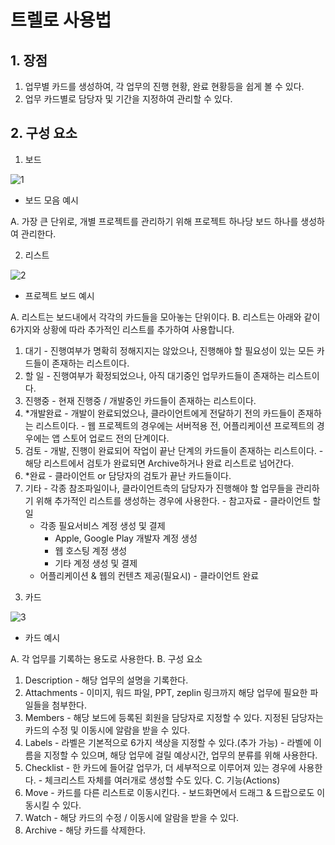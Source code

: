 
# 트렐로 사용법

## 1. 장점

1. 업무별 카드를 생성하여, 각 업무의 진행 현황, 완료 현황등을 쉽게 볼 수 있다.
2. 업무 카드별로 담당자 및 기간을 지정하여 관리할 수 있다.

## 2. 구성 요소

1. 보드

![1](img/trello/보드%20모음.png)
* 보드 모음 예시

A. 가장 큰 단위로, 개별 프로젝트를 관리하기 위해 프로젝트 하나당 보드 하나를 생성하여 관리한다.


2. 리스트

![2](img/trello/프로젝트%20보드.png)
* 프로젝트 보드 예시

A. 리스트는 보드내에서 각각의 카드들을 모아놓는 단위이다.
B. 리스트는 아래와 같이 6가지와 상황에 따라 추가적인 리스트를 추가하여 사용합니다.
  1) 대기
    - 진행여부가 명확히 정해지지는 않았으나, 진행해야 할 필요성이 있는 모든 카드들이 존재하는 리스트이다.
  2) 할 일
    - 진행여부가 확정되었으나, 아직 대기중인 업무카드들이 존재하는 리스트이다.
  3) 진행중
    - 현재 진행중 / 개발중인 카드들이 존재하는 리스트이다.
  4) *개발완료 
    - 개발이 완료되었으나, 클라이언트에게 전달하기 전의 카드들이 존재하는 리스트이다.
    - 웹 프로젝트의 경우에는 서버적용 전, 어플리케이션 프로젝트의 경우에는 앱 스토어 업로드 전의 단계이다.
  5) 검토
    - 개발, 진행이 완료되어 작업이 끝난 단계의 카드들이 존재하는 리스트이다.
    - 해당 리스트에서 검토가 완료되면 Archive하거나 완료 리스트로 넘어간다.
  6) *완료
    - 클라이언트 or 담당자의 검토가 끝난 카드들이다. 
  7) 기타 
    - 각종 참조파일이나, 클라이언트측의 담당자가 진행해야 할 업무들을 관리하기 위해 추가적인 리스트를 생성하는 경우에 사용한다.
    - 참고자료
    - 클라이언트 할 일
      - 각종 필요서비스 계정 생성 및 결제
        - Apple, Google Play 개발자 계정 생성
        - 웹 호스팅 계정 생성
        - 기타 계정 생성 및 결제
      - 어플리케이션 & 웹의 컨텐츠 제공(필요시)
    - 클라이언트 완료
  

3. 카드

![3](img/trello/카드%20예시.png)
* 카드 예시

A. 각 업무를 기록하는 용도로 사용한다.
B. 구성 요소
  1) Description
    - 해당 업무의 설명을 기록한다.
  2) Attachments
    - 이미지, 워드 파일, PPT, zeplin 링크까지 해당 업무에 필요한 파일들을 첨부한다.
  3) Members
    - 해당 보드에 등록된 회원을 담당자로 지정할 수 있다. 지정된 담당자는 카드의 수정 및 이동시에 알람을 받을 수 있다.
  4) Labels
    - 라벨은 기본적으로 6가지 색상을 지정할 수 있다.(추가 가능)
    - 라벨에 이름을 지정할 수 있으며, 해당 업무에 걸릴 예상시간, 업무의 분류를 위해 사용한다.
  5) Checklist
    - 한 카드에 들어갈 업무가, 더 세부적으로 이루어져 있는 경우에 사용한다.
    - 체크리스트 자체를 여러개로 생성할 수도 있다.
C. 기능(Actions)
  1) Move
    - 카드를 다른 리스트로 이동시킨다.
    - 보드화면에서 드래그 & 드랍으로도 이동시킬 수 있다.
  2) Watch
    - 해당 카드의 수정 / 이동시에 알람을 받을 수 있다.
  3) Archive
    - 해당 카드를 삭제한다.
  

  
